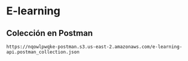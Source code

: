 # E-learning 
## Colección en Postman
```https://nqowlpwqke-postman.s3.us-east-2.amazonaws.com/e-learning-api.postman_collection.json```